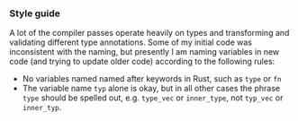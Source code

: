 ### Style guide

A lot of the compiler passes operate heavily on types and transforming and validating different type annotations. Some of my initial code was inconsistent with the naming, but presently I am naming variables in new code (and trying to update older code) according to the following rules:
- No variables named named after keywords in Rust, such as `type` or `fn`
- The variable name `typ` alone is okay, but in all other cases the phrase `type` should be spelled out, e.g. `type_vec` or `inner_type`, not `typ_vec` or `inner_typ`.
